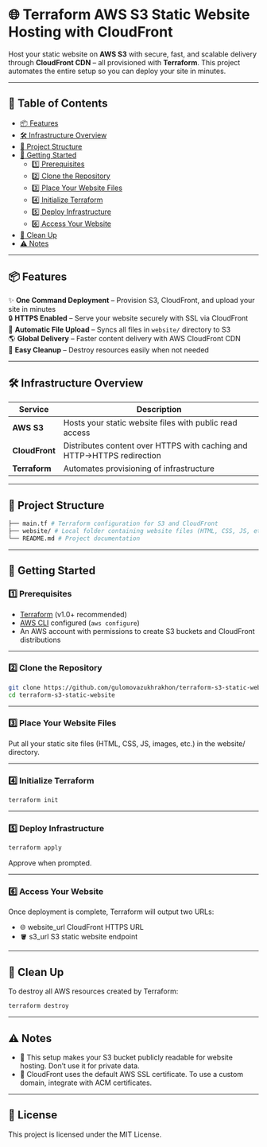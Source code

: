 # 🌐 Terraform AWS S3 Static Website Hosting with CloudFront

Host your static website on **AWS S3** with secure, fast, and scalable delivery through **CloudFront CDN** – all provisioned with **Terraform**. This project automates the entire setup so you can deploy your site in minutes.

---

## 📑 Table of Contents

- [📦 Features](#-features)
- [🛠️ Infrastructure Overview](#️-infrastructure-overview)
- [📁 Project Structure](#-project-structure)
- [🚀 Getting Started](#-getting-started)
  - [1️⃣ Prerequisites](#1-prerequisites)
  - [2️⃣ Clone the Repository](#2-clone-the-repository)
  - [3️⃣ Place Your Website Files](#3-place-your-website-files)
  - [4️⃣ Initialize Terraform](#4-initialize-terraform)
  - [5️⃣ Deploy Infrastructure](#5-deploy-infrastructure)
  - [6️⃣ Access Your Website](#6-access-your-website)
- [🧹 Clean Up](#-clean-up)
- [⚠️ Notes](#️-notes)

---

## 📦 Features

✨ **One Command Deployment** – Provision S3, CloudFront, and upload your site in minutes  
🔒 **HTTPS Enabled** – Serve your website securely with SSL via CloudFront  
📂 **Automatic File Upload** – Syncs all files in `website/` directory to S3  
🌎 **Global Delivery** – Faster content delivery with AWS CloudFront CDN  
🧹 **Easy Cleanup** – Destroy resources easily when not needed  

---

## 🛠️ Infrastructure Overview

| Service       | Description                                                                 |
|---------------|-----------------------------------------------------------------------------|
| **AWS S3**    | Hosts your static website files with public read access                     |
| **CloudFront**| Distributes content over HTTPS with caching and HTTP→HTTPS redirection      |
| **Terraform** | Automates provisioning of infrastructure                                    |

---

## 📁 Project Structure
```bash
├── main.tf # Terraform configuration for S3 and CloudFront
├── website/ # Local folder containing website files (HTML, CSS, JS, etc.)
└── README.md # Project documentation
```

---

## 🚀 Getting Started

### 1️⃣ Prerequisites

- [Terraform](https://developer.hashicorp.com/terraform/downloads) (v1.0+ recommended)
- [AWS CLI](https://aws.amazon.com/cli/) configured (`aws configure`)
- An AWS account with permissions to create S3 buckets and CloudFront distributions

---

### 2️⃣ Clone the Repository

```bash
git clone https://github.com/gulomovazukhrakhon/terraform-s3-static-website.git
cd terraform-s3-static-website
```

---

### 3️⃣ Place Your Website Files
Put all your static site files (HTML, CSS, JS, images, etc.) in the website/ directory.

---

### 4️⃣ Initialize Terraform
```bash
terraform init
```

---

### 5️⃣ Deploy Infrastructure
```bash
terraform apply
```
Approve when prompted.

---

### 6️⃣ Access Your Website
Once deployment is complete, Terraform will output two URLs:

- 🌐 website_url	CloudFront HTTPS URL
- 🪣 s3_url	S3 static website endpoint

---

## 🧹 Clean Up
To destroy all AWS resources created by Terraform:

```bash
terraform destroy
```

---

## ⚠️ Notes
- 🚨 This setup makes your S3 bucket publicly readable for website hosting. Don’t use it for private data.
- 🔑 CloudFront uses the default AWS SSL certificate. To use a custom domain, integrate with ACM certificates.

---

## 📜 License
This project is licensed under the MIT License.